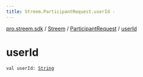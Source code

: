 ```yaml
---
title: Streem.ParticipantRequest.userId - 
---
```


[pro.streem.sdk](../../index.html) / [Streem](../index.html) / [ParticipantRequest](index.html) / [userId](./user-id.html)

# userId

`val userId: `[`String`](https://kotlinlang.org/api/latest/jvm/stdlib/kotlin/-string/index.html)